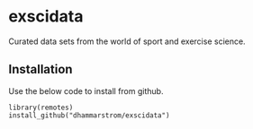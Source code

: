 # exscidata
Curated data sets from the world of sport and exercise science. 

## Installation

Use the below code to install from github.

```
library(remotes)
install_github("dhammarstrom/exscidata")
```

